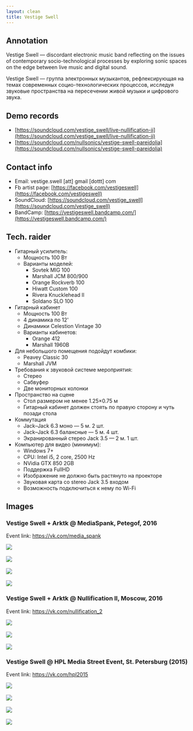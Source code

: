 ```yaml
---
layout: clean
title: Vestige Swell
---
```


## Annotation

Vestige Swell — discordant electronic music band reflecting on the issues of
contemporary socio-technological processes by exploring sonic spaces on the edge
between live music and digital sound.

Vestige Swell — группа электронных музыкантов, рефлексирующая на темах
современных социо-технологических процессов, исследуя звуковые пространства на
пересечении живой музыки и цифрового звука.

## Demo records

- [https://soundcloud.com/vestige_swell/live-nullification-ii](https://soundcloud.com/vestige_swell/live-nullification-ii)
- [https://soundcloud.com/nullsonics/vestige-swell-pareidolia](https://soundcloud.com/nullsonics/vestige-swell-pareidolia)

## Contact info

- Email: vestige.swell [att] gmail [dottt] com
- Fb artist page: [https://facebook.com/vestigeswell](https://facebook.com/vestigeswell)
- SoundCloud: [https://soundcloud.com/vestige_swell](https://soundcloud.com/vestige_swell)
- BandCamp: [https://vestigeswell.bandcamp.com/](https://vestigeswell.bandcamp.com/)

## Tech. raider

- Гитарный усилитель:
  - Мощность 100 Вт
  - Варианты моделей:
    - Sovtek MIG 100
    - Marshall JCM 800/900
    - Orange Rockverb 100
    - Hiwatt Custom 100
    - Rivera Knucklehead ll
    - Soldano SLO 100
- Гитарный кабинет
  - Мощность 100 Вт
  - 4 динамика по 12'
  - Динамики Celestion Vintage 30
  - Варианты кабинетов:
    - Orange 412
    - Marshall 1960B
- Для небольшого помещения подойдут комбики:
    - Peavey Classic 30
    - Marshall JVM
- Требования к звуковой системе мероприятия:
  - Стерео
  - Сабвуфер
  - Две мониторных колонки
- Пространство на сцене
  - Стол размером не менее 1.25×0.75 м
  - Гитарный кабинет должен стоять по правую сторону и чуть позади стола
- Коммутация
  - Jack–Jack 6.3 моно — 5 м. 2 шт.
  - Jack–Jack 6.3 балансные — 5 м. 4 шт.
  - Экранированный стерео Jack 3.5 — 2 м. 1 шт.
- Компьютер для видео (минимум):
  - Windows 7+
  - CPU: Intel i5, 2 core, 2500 Hz
  - NVidia GTX 850 2GB
  - Поддержка FullHD
  - Изображение не должно быть растянуто на проекторе
  - Звуковая карта со stereo Jack 3.5 входом
  - Возможность подключиться к нему по Wi-Fi

## Images


### Vestige Swell + Arktk @ MediaSpank, Petegof, 2016

Event link: <a href="https://vk.com/media_spank">https://vk.com/media_spank</a>

<a href="/img/vs/8.jpg" target="_blank"><img src="/img/vs/8.jpg"></a>
<br/><br/>
<a href="/img/vs/9.jpg" target="_blank"><img src="/img/vs/9.jpg"></a>
<br/><br/>
<a href="/img/vs/10.jpg" target="_blank"><img src="/img/vs/10.jpg"></a>
<br/><br/>
<a href="/img/vs/11.jpg" target="_blank"><img src="/img/vs/11.jpg"></a>


### Vestige Swell + Arktk @ Nullification II, Moscow, 2016

Event link: <a href="https://vk.com/nullification_2">https://vk.com/nullification_2</a>

<a href="/img/vs/1.jpg" target="_blank"><img src="/img/vs/1.jpg"></a>
<br/><br/>
<a href="/img/vs/2.jpg" target="_blank"><img src="/img/vs/2.jpg"></a>
<br/><br/>
<a href="/img/vs/3.jpg" target="_blank"><img src="/img/vs/3.jpg"></a>


### Vestige Swell @ HPL Media Street Event, St. Petersburg (2015)

Event link: <a href="https://vk.com/hpl2015">https://vk.com/hpl2015</a>

<a href="/img/vs/4.jpg" target="_blank"><img src="/img/vs/4.jpg"></a>
<br/><br/>
<a href="/img/vs/5.jpg" target="_blank"><img src="/img/vs/5.jpg"></a>
<br/><br/>
<a href="/img/vs/6.jpg" target="_blank"><img src="/img/vs/6.jpg"></a>
<br/><br/>
<a href="/img/vs/7.jpg" target="_blank"><img src="/img/vs/7.jpg"></a>


